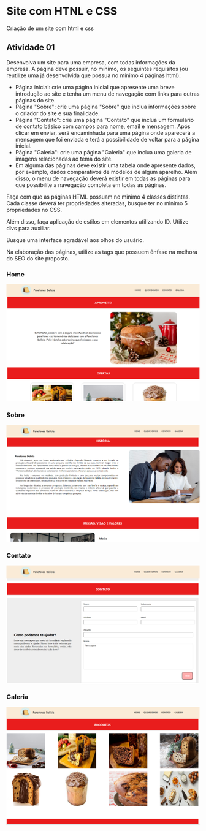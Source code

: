 <html>
<body>
<h1>Site com HTNL e CSS</h1> 
<p>Criação de um site com html e css</p>


<h2>Atividade 01</h2>

Desenvolva um site para uma empresa, com todas informações da empresa. A página deve possuir, no mínimo, os seguintes requisitos (ou reutilize uma já desenvolvida que possua no mínimo 4 páginas html):
- Página inicial: crie uma página inicial que apresente uma breve introdução ao site e tenha um menu de navegação com links para outras páginas do site.
- Página "Sobre": crie uma página "Sobre" que inclua informações sobre o criador do site e sua finalidade.
- Página "Contato": crie uma página "Contato" que inclua um formulário de contato básico com campos para nome, email e mensagem. Após clicar em enviar, será encaminhada para uma página onde aparecerá a mensagem que foi enviada e terá a possibilidade de voltar para a página inicial.
- Página "Galeria": crie uma página "Galeria" que inclua uma galeria de imagens relacionadas ao tema do site.
- Em alguma das páginas deve existir uma tabela onde apresente dados, por exemplo, dados comparativos de modelos de algum aparelho.
Além disso, o menu de navegação deverá existir em todas as páginas para que possibilite a navegação completa em todas as páginas.

Faça com que as páginas HTML possuam no minimo 4 classes distintas. Cada classe deverá ter propriedades alteradas, busque ter no minimo 5 propriedades no CSS.

Além disso, faça aplicação de estilos em elementos utilizando ID. Utilize divs para auxiliar.

Busque uma interface agradável aos olhos do usuário.

Na elaboração das páginas, utilize as tags que possuem ênfase na melhora do SEO do site proposto.

<h3>Home</h3> 

<img src="img/print/home.png">

<h3>Sobre </h3> 

<img src="img/print/sobre.png">

<h3> Contato </h3> 

<img src="img/print/contato.png">

<h3> Galeria</h3> 

<img src="img/print/galeria.png">

</body>
</html>


